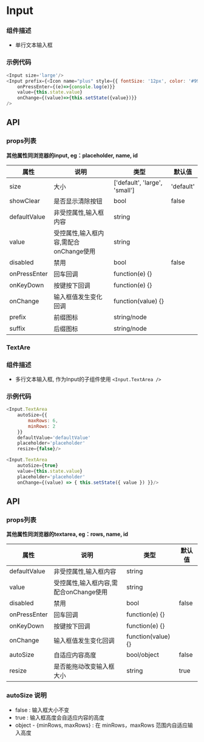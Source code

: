 # Input

### 组件描述
- 单行文本输入框

### 示例代码

```js
<Input size='large'/>
<Input prefix={<Icon name="plus" style={{ fontSize: '12px', color: '#999'}} />}
	onPressEnter={(e)=>{console.log(e)}}
	value={this.state.value}
	onChange={(value)=>{this.setState({value})}}
/>
```

## API

### props列表
**其他属性同浏览器的input, eg：placeholder, name, id**

属性 | 说明 | 类型 | 默认值
----|-----|------|------
| size | 大小 | ['default', 'large', 'small'] | 'default' |
| showClear | 是否显示清除按钮 | bool | false |
| defaultValue | 非受控属性,输入框内容 | string |  |
| value | 受控属性,输入框内容,需配合onChange使用 | string |  |
| disabled | 禁用 | bool | false |
| onPressEnter | 回车回调 | function(e) {} |  |
| onKeyDown | 按键按下回调 | function(e) {} |  |
| onChange | 输入框值发生变化回调 | function(value) {} |  |
| prefix | 前缀图标 | string/node |  |
| suffix | 后缀图标 | string/node |  |

### TextAre

### 组件描述
- 多行文本输入框, 作为Input的子组件使用 `<Input.TextArea />`

### 示例代码

```js
<Input.TextArea
	autoSize={{
		maxRows: 6,
		minRows: 2
	}}
	defaultValue='defaultValue'
	placeholder='placeholder'
	resize={false}/>

<Input.TextArea
	autoSize={true}
	value={this.state.value}
	placeholder='placeholder'
	onChange={(value) => { this.setState({ value }) }}/>
```

## API

### props列表
**其他属性同浏览器的textarea, eg：rows, name, id**

属性 | 说明 | 类型 | 默认值
----|-----|------|------
| defaultValue | 非受控属性,输入框内容 | string |  |
| value | 受控属性,输入框内容,需配合onChange使用 | string |  |
| disabled | 禁用 | bool | false |
| onPressEnter | 回车回调 | function(e) {} |  |
| onKeyDown | 按键按下回调 | function(e) {} |  |
| onChange | 输入框值发生变化回调 | function(value) {} |  |
| autoSize | 自适应内容高度 | bool/object | false |
| resize | 是否能拖动改变输入框大小 | string | true |

### autoSize 说明
- false : 输入框大小不变
- true : 输入框高度会自适应内容的高度
- object - {minRows, maxRows} : 在 minRows，maxRows 范围内自适应输入高度
